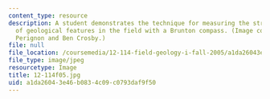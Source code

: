 ```yaml
---
content_type: resource
description: A student demonstrates the technique for measuring the strike and dip
  of geological features in the field with a Brunton compass. (Image courtesy of Mariela
  Perignon and Ben Crosby.)
file: null
file_location: /coursemedia/12-114-field-geology-i-fall-2005/a1da26043e46b0834c09c0793daf9f50_12-114f05.jpg
file_type: image/jpeg
resourcetype: Image
title: 12-114f05.jpg
uid: a1da2604-3e46-b083-4c09-c0793daf9f50
---
```


